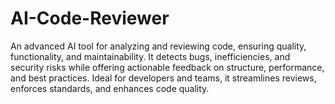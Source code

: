 # AI-Code-Reviewer
An advanced AI tool for analyzing and reviewing code, ensuring quality, functionality, and maintainability. It detects bugs, inefficiencies, and security risks while offering actionable feedback on structure, performance, and best practices. Ideal for developers and teams, it streamlines reviews, enforces standards, and enhances code quality.

